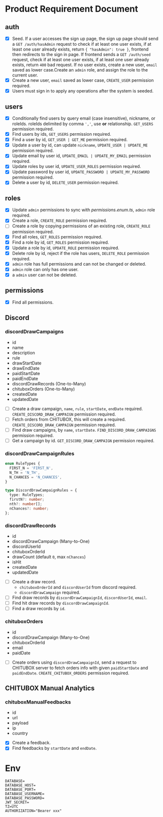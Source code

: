 # Product Requirement Document

## auth

- [x] Seed. If a user accesses the sign up page, the sign up page should send a `GET /auth/hasAdmin` request to check if at least one user exists, if at least one user already exists, return `{ "hasAdmin": true }`, frontend then redirects to the sign in page.
      If frontend sends a `GET /auth/seed` request, check if at least one user exists, if at least one user already exists, return `400` bad request. If no user exists, create a new user, `email` saved as lower case.Create an `admin` role, and assign the role to the current user.
- [x] Create a new user, `email` saved as lower case, `CREATE_USER` permission required.
- [x] Users must sign in to apply any operations after the system is seeded.

## users

- [x] Conditionally find users by query email (case insensitive), nickname, or roleIds. roleIds delimited by comma `','`, use **or** relationship. `GET_USERS` permission required.
- [x] Find users by ids, `GET_USERS` permission required.
- [x] Find a user by id, `GET_USER | GET_ME` permission required.
- [x] Update a user by id, can update `nickname`, `UPDATE_USER | UPDATE_ME` permission required.
- [x] Update email by user id, `UPDATE_EMAIL | UPDATE_MY_EMAIL` permission required.
- [x] Update roles by user id, `UPDATE_USER_ROLES` permission required.
- [x] Update password by user id, `UPDATE_PASSWORD | UPDATE_MY_PASSWORD` permission required.
- [x] Delete a user by id, `DELETE_USER` permission required.

## roles

- [x] Update `admin` permissions to sync with _permissions.enum.ts_, `admin` role required.
- [x] Create a role, `CREATE_ROLE` permission required.
- [ ] Create a role by copying permissions of an existing role, `CREATE_ROLE` permission required.
- [x] Find all roles, `GET_ROLES` permission required.
- [x] Find a role by id, `GET_ROLES` permission required.
- [x] Update a role by id, `UPDATE_ROLE` permission required.
- [x] Delete role by id, reject if the role has users, `DELETE_ROLE` permission required.
- [x] `admin` role has full permissions and can not be changed or deleted.
- [x] `admin` role can only has one user.
- [x] a `admin` user can not be deleted.

## permissions

- [x] Find all permissions.

## Discord

### discordDrawCampaigns

- id
- name
- description
- rule
- drawStartDate
- drawEndDate
- paidStartDate
- paidEndDate
- discordDrawRecords (One-to-Many)
- chituboxOrders (One-to-Many)
- createdDate
- updatedDate

- [ ] Create a draw campaign, `name`, `rule`, `startDate`, `endDate` required. `CREATE_DISCORD_DRAW_CAMPAIGN` permission required.
- [ ] Fetch orders from CHITUBOX, this will create a required. `CREATE_DISCORD_DRAW_CAMPAIGN` permission required.
- [ ] Find draw campaigns, by `name`, `startDate`. `FIND_DISCORD_DRAW_CAMPAIGNS` permission required.
- [ ] Get a campaign by id. `GET_DISCORD_DRAW_CAMPAIGN` permission required.

### discordDrawCampaignRules

```ts
enum RuleTypes {
  FIRST_N = 'FIRST_N',
  N_TH = 'N_TH',
  N_CHANCES = 'N_CHANCES',
}

type DiscordDrawCampaignRules = {
  type: RuleTypes;
  firstN?: number;
  nth?: number[];
  nChances?: number;
};
```

### discordDrawRecords

- id
- discordDrawCampaign (Many-to-One)
- discordUserId
- chituboxOrderId
- drawCount (default `0`, max `nChances`)
- isHit
- createdDate
- updatedDate

- [ ] Create a draw record.
  - `chituboxOrderId` and `discordUserId` from discord required.
  - `discordDrawCampaign` required.
- [ ] Find draw records by `discordDrawCampaignId`, `discordUserId`, `email`.
- [ ] Find hit draw records by `discordDrawCampaignId`.
- [ ] Find a draw records by `id`.

### chituboxOrders

- id
- discordDrawCampaign (Many-to-One)
- chituboxOrderId
- email
- paidDate

- [ ] Create orders using `discordDrawCampaignId`, send a request to CHITUBOX server to fetch orders info with given `paidStartDate` and `paidEndDate`. `CREATE_CHITUBOX_ORDERS` permission required.

## CHITUBOX Manual Analytics

### chituboxManualFeedbacks

- id
- url
- payload
- ip
- country

* [x] Create a feedback.
* [x] Find feedbacks by `startDate` and `endDate`.

# Env
```
DATABASE=
DATABASE_HOST=
DATABASE_PORT=
DATABASE_USERNAME=
DATABASE_PASSWORD=
JWT_SECRET=
TZ=UTC
AUTHORIZATION="Bearer xxx"
```
